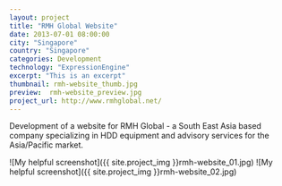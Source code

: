 ```yaml
---
layout: project
title: "RMH Global Website"
date: 2013-07-01 08:00:00
city: "Singapore"
country: "Singapore"
categories: Development
technology: "ExpressionEngine"
excerpt: "This is an excerpt"
thumbnail: rmh-website_thumb.jpg
preview:  rmh-website_preview.jpg
project_url: http://www.rmhglobal.net/
---
```


Development of a website for RMH Global - a South East Asia based company specializing in HDD equipment and advisory services for the Asia/Pacific market.

![My helpful screenshot]({{ site.project_img }}rmh-website_01.jpg)
![My helpful screenshot]({{ site.project_img }}rmh-website_02.jpg)

